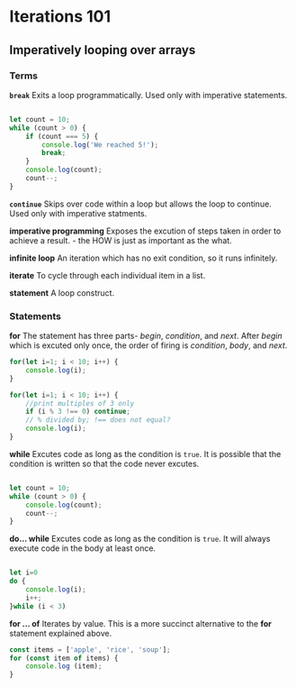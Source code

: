 # Iterations 101
## Imperatively looping over arrays

### Terms 

**`break`**
Exits a loop programmatically. Used only with imperative statements. 

```javascript

let count = 10;
while (count > 0) {
    if (count === 5) {
        console.log('We reached 5!');
        break;
    } 
    console.log(count);
    count--;
}
```

**`continue`**
Skips over code within a loop but allows the loop to continue. Used only with imperative statments. 

**imperative programming**
Exposes the excution of steps taken in order to achieve a result. - the HOW is just as important as the what. 

**infinite loop**
An iteration which has no exit condition, so it runs infinitely. 

**iterate**
To cycle through each individual item in a list. 

**statement**
A loop construct. 

### Statements

**for**
The statement has three parts- _begin_, _condition_, and _next_. After _begin_ which is excuted only once, the order of firing is _condition_, _body_, and _next_. 

```javascript
for(let i=1; i < 10; i++) {
    console.log(i);
}

for(let i=1; i < 10; i++) {
    //print multiples of 3 only
    if (i % 3 !== 0) continue;
    // % divided by; !== does not equal? 
    console.log(i);
}

```

**while**
Excutes code as long as the condition is `true`. It is possible that the condition is written so that the code never excutes. 

```javascript 

let count = 10;
while (count > 0) {
    console.log(count);
    count--;
}

```

**do... while**
Excutes code as long as the condition is `true`. It will always execute code in the body at least once. 

```javascript

let i=0
do {
    console.log(i);
    i++;
}while (i < 3)
```

**for ... of**
Iterates by value. This is a more succinct alternative to the **for** statement explained above. 

```javascript 
const items = ['apple', 'rice', 'soup'];
for (const item of items) {
    console.log (item);
}

```